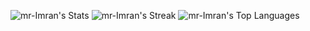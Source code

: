 ![mr-Imran's Stats](https://github-readme-stats.vercel.app/api?username=mr-Imran&theme=dark&show_icons=true&hide_border=true&count_private=true)
![mr-Imran's Streak](https://github-readme-streak-stats.herokuapp.com/?user=mr-Imran&theme=dark&hide_border=true)
![mr-Imran's Top Languages](https://github-readme-stats.vercel.app/api/top-langs/?username=mr-Imran&theme=dark&show_icons=true&hide_border=true&layout=compact)
